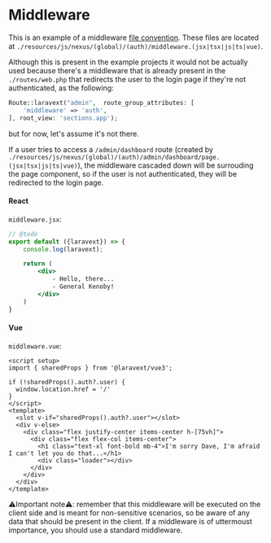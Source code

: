 # Middleware

This is an example of a middleware [file convention](/concepts/file-conventions.md). These files are located at `./resources/js/nexus/(global)/(auth)/middleware.(jsx|tsx|js|ts|vue)`.

Although this is present in the example projects it would not be actually used because there's a middleware that is already present in the `./routes/web.php` that redirects the user to the login page if they're not authenticated, as the following:

```php
Route::laravext("admin",  route_group_attributes: [
    'middleware' => 'auth',
], root_view: 'sections.app');
```

but for now, let's assume it's not there. 

If a user tries to access a `/admin/dashboard` route (created by `./resources/js/nexus/(global)/(auth)/admin/dashboard/page.(jsx|tsx|js|ts|vue)`), the middleware cascaded down will be surrouding the page component, so if the user is not authenticated, they will be redirected to the login page.

<!-- tabs:start -->

#### **React**

`middleware.jsx`:

```jsx
// @todo
export default ({laravext}) => {
    console.log(laravext);

    return (
        <div>
            - Hello, there...
            - General Kenoby!
        </div>
    )
}
```

#### **Vue**

`middleware.vue`:

```vue
<script setup>
import { sharedProps } from '@laravext/vue3';

if (!sharedProps().auth?.user) {
  window.location.href = '/'
}
</script>
<template>
  <slot v-if="sharedProps().auth?.user"></slot>
  <div v-else>
    <div class="flex justify-center items-center h-[75vh]">
      <div class="flex flex-col items-center">
        <h1 class="text-xl font-bold mb-4">I'm sorry Dave, I'm afraid I can't let you do that...</h1>
        <div class="loader"></div>
      </div>
    </div>
  </div>
</template>

```

<!-- tabs:end -->

⚠️Important note⚠️: remember that this middleware will be executed on the client side and is meant for non-sensitive scenarios, so be aware of any data that should be present in the client. If a middleware is of uttermoust importance, you should use a standard middleware.